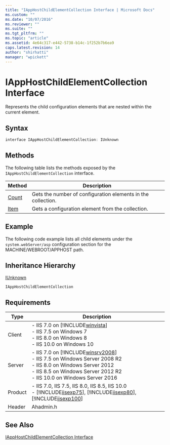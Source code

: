 ```yaml
---
title: "IAppHostChildElementCollection Interface | Microsoft Docs"
ms.custom: ""
ms.date: "10/07/2016"
ms.reviewer: ""
ms.suite: ""
ms.tgt_pltfrm: ""
ms.topic: "article"
ms.assetid: 4e64c317-e442-5738-b14c-1f252b7b6ea9
caps.latest.revision: 14
author: "shirhatti"
manager: "wpickett"
---
```

# IAppHostChildElementCollection Interface
Represents the child configuration elements that are nested within the current element.  
  
## Syntax  
  
```cpp  
interface IAppHostChildElementCollection: IUnknown  
```  
  
## Methods  
 The following table lists the methods exposed by the `IAppHostChildElementCollection` interface.  
  
|Method|Description|  
|------------|-----------------|  
|[Count](../../web-development-reference\native-code-api-reference/iapphostelementcollection-count-property.md)|Gets the number of configuration elements in the collection.|  
|[Item](../../web-development-reference\native-code-api-reference/iapphostelementcollection-item-property.md)|Gets a configuration element from the collection.|  
  
## Example  
 The following code example lists all child elements under the `system.webServer/asp` configuration section for the MACHINE/WEBROOT/APPHOST path.  
  
<!-- TODO: review snippet reference  [!CODE [IAppHostAdminLibrary#1](IAppHostAdminLibrary#1)]  -->  
  
## Inheritance Hierarchy  
 [IUnknown](http://go.microsoft.com/fwlink/?LinkId=55951)  
  
 `IAppHostChildElementCollection`  
  
## Requirements  
  
|Type|Description|  
|----------|-----------------|  
|Client|-   IIS 7.0 on [!INCLUDE[winvista](../../wmi-provider/includes/winvista-md.md)]<br />-   IIS 7.5 on Windows 7<br />-   IIS 8.0 on Windows 8<br />-   IIS 10.0 on Windows 10|  
|Server|-   IIS 7.0 on [!INCLUDE[winsrv2008](../../wmi-provider/includes/winsrv2008-md.md)]<br />-   IIS 7.5 on Windows Server 2008 R2<br />-   IIS 8.0 on Windows Server 2012<br />-   IIS 8.5 on Windows Server 2012 R2<br />-   IIS 10.0 on Windows Server 2016|  
|Product|-   IIS 7.0, IIS 7.5, IIS 8.0, IIS 8.5, IIS 10.0<br />-   [!INCLUDE[iisexp75](../../web-development-reference/native-code-api-reference/includes/iisexp75-md.md)], [!INCLUDE[iisexp80](../../web-development-reference/native-code-api-reference/includes/iisexp80-md.md)], [!INCLUDE[iisexp100](../../web-development-reference/native-code-api-reference/includes/iisexp100-md.md)]|  
|Header|Ahadmin.h|  
  
## See Also  
 [IAppHostChildElementCollection Interface](../../web-development-reference\native-code-api-reference/iapphostchildelementcollection-interface.md)
